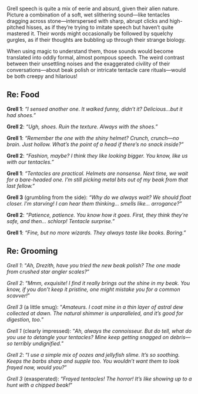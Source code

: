 
Grell speech is quite a mix of eerie and absurd, given their alien nature. Picture a combination of a soft, wet slithering sound—like tentacles dragging across stone—interspersed with sharp, abrupt clicks and high-pitched hisses, as if they’re trying to imitate speech but haven’t quite mastered it. Their words might occasionally be followed by squelchy gurgles, as if their thoughts are bubbling up through their strange biology.  

When using magic to understand them, those sounds would become translated into oddly formal, almost pompous speech. The weird contrast between their unsettling noises and the exaggerated civility of their conversations—about beak polish or intricate tentacle care rituals—would be both creepy and hilarious!  

## Re: Food

**Grell 1**: _“I sensed another one. It walked funny, didn’t it? Delicious…but it had shoes.”_  

**Grell 2**: _“Ugh, shoes. Ruin the texture. Always with the shoes.”_

**Grell 1**: _“Remember the one with the shiny helmet? Crunch, crunch—no brain. Just hollow. What’s the point of a head if there’s no snack inside?”_

**Grell 2**: _“Fashion, maybe? I think they like looking bigger. You know, like us with our tentacles.”_ 

**Grell 1**: _“Tentacles are practical. Helmets are nonsense. Next time, we wait for a bare-headed one. I’m still picking metal bits out of my beak from that last fellow.”_  

**Grell 3** (grumbling from the side): _“Why do we always wait? We should float closer. I’m starving! I can hear them thinking… smells like… arrogance?”_  

**Grell 2**: _“Patience, patience. You know how it goes. First, they think they’re safe, and then… schlorp! Tentacle surprise.”_  

**Grell 1**: _“Fine, but no more wizards. They always taste like books. Boring.”_ 

## Re: Grooming

_Grell 1_: “_Ah, Drezith, have you tried the new beak polish? The one made from crushed star angler scales?_” 

_Grell 2_: “_Mmm, exquisite! I find it really brings out the shine in my beak. You know, if you don’t keep it pristine, one might mistake you for a common scavver!_”  

_Grell 3_ (a little smug): “_Amateurs. I coat mine in a thin layer of astral dew collected at dawn. The natural shimmer is unparalleled, and it’s good for digestion, too._”  

_Grell 1_ (clearly impressed): “_Ah, always the connoisseur. But do tell, what do you use to detangle your tentacles? Mine keep getting snagged on debris—so terribly undignified._”  

_Grell 2_: “_I use a simple mix of oozes and jellyfish slime. It’s so soothing. Keeps the barbs sharp and supple too. You wouldn’t want them to look frayed now, would you?_”  

_Grell 3_ (exasperated): “_Frayed tentacles! The horror! It’s like showing up to a hunt with a chipped beak!_”  